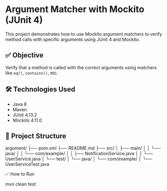 # Argument Matcher with Mockito (JUnit 4)

This project demonstrates how to use Mockito argument matchers to verify method calls with specific arguments using JUnit 4 and Mockito.

## ✅ Objective

Verify that a method is called with the correct arguments using matchers like `eq()`, `contains()`, etc.



## 🛠️ Technologies Used

- Java 8
- Maven
- JUnit 4.13.2
- Mockito 4.11.0


## 📁 Project Structure

argument/
├── pom.xml
├── README.md
├── src/
│ ├── main/
│ │ └── java/
│ │ └── com/example/
│ │ ├── NotificationService.java
│ │ └── UserService.java
│ └── test/
│ └── java/
│ └── com/example/
│ └── UserServiceTest.java

✅ How to Run

mvn clean test


